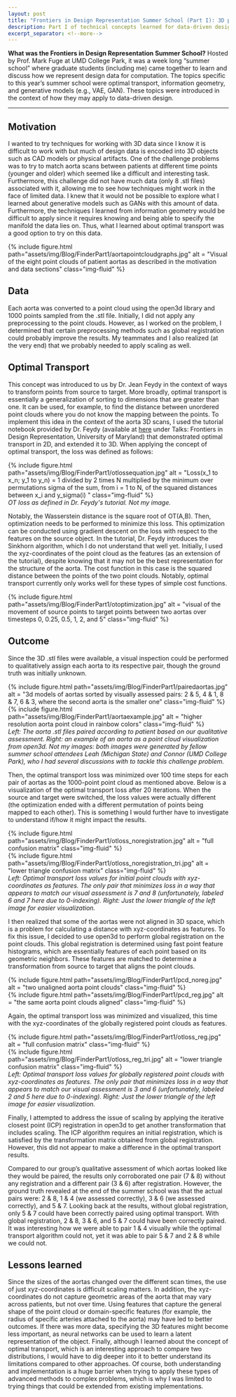 ```yaml
---
layout: post
title: "Frontiers in Design Representation Summer School (Part I): 3D point cloud alignment with optimal transport" 
description: Part I of technical concepts learned for data-driven design
excerpt_separator: <!--more-->
---
```

**What was the Frontiers in Design Representation Summer School?** Hosted by Prof. Mark Fuge at UMD College Park, it was a week long “summer school” where graduate students (including me) came together to learn and discuss how we represent design data for computation. The topics specific to this year’s summer school were optimal transport, information geometry, and generative models (e.g., VAE, GAN). These topics were introduced in the context of how they may apply to data-driven design. 
<!--more-->

---

## Motivation
I wanted to try techniques for working with 3D data since I know it is difficult to work with but much of design data is encoded into 3D objects such as CAD models or physical artifacts. One of the challenge problems was to try to match aorta scans between patients at different time points (younger and older) which seemed like a difficult and interesting task. Furthermore, this challenge did not have much data (only 8 .stl files) associated with it, allowing me to see how techniques might work in the face of limited data. I knew that it would not be possible to explore what I learned about generative models such as GANs with this amount of data. Furthermore, the techniques I learned from information geometry would be difficult to apply since it requires knowing and being able to specify the manifold the data lies on. Thus, what I learned about optimal transport was a good option to try on this data. 

<div class="row justify-content-sm-center">
    <div class="col-sm mt-3 mt-md-0">
        {% include figure.html path="assets/img/Blog/FinderPart1/aortapointcloudgraphs.jpg" alt = "Visual of the eight point clouds of patient aortas as described in the motivation and data sections" class="img-fluid" %}
    </div>
</div>

## Data
Each aorta was converted to a point cloud using the open3d library and 1000 points sampled from the .stl file. Initially, I did not apply any preprocessing to the point clouds. However, as I worked on the problem, I determined that certain preprocessing methods such as global registration could probably improve the results. My teammates and I also realized (at the very end) that we probably needed to apply scaling as well.

## Optimal Transport
This concept was introduced to us by Dr. Jean Feydy in the context of ways to transform points from source to target. More broadly, optimal transport is essentially a generalization of sorting to dimensions that are greater than one. It can be used, for example, to find the distance between unordered point clouds where you do not know the mapping between the points. To implement this idea in the context of the aorta 3D scans, I used the tutorial notebook provided by Dr. Feydy (available at [here](https://www.jeanfeydy.com/research.html) under Talks: Frontiers in Design Representation, University of Maryland) that demonstrated optimal transport in 2D, and extended it to 3D. When applying the concept of optimal transport, the loss was defined as follows:

<div class="row justify-content-sm-center">
    <div class="col-sm mt-3 mt-md-0">
        {% include figure.html path="assets/img/Blog/FinderPart1/otlossequation.jpg" alt = "Loss(x_1 to x_n; y_1 to y_n) = 1 divided by 2 times N multiplied by the minimum over permutations sigma of the sum, from i = 1 to N, of the squared distances between x_i and y_sigma(i) " class="img-fluid" %}
    </div>
</div>
<div class="caption">
    <i>OT loss as defined in Dr. Feydy's tutorial. Not my image.</i>
</div>

Notably, the Wasserstein distance is the square root of OT(A,B). Then, optimization needs to be performed to minimize this loss. This optimization can be conducted using gradient descent on the loss with respect to the features on the source object. In the tutorial, Dr. Feydy introduces the Sinkhorn algorithm, which I do not understand that well yet. Initially, I used the xyz-coordinates of the point cloud as the features (as an extension of the tutorial), despite knowing that it may not be the best representation for the structure of the aorta. The cost function in this case is the squared distance between the points of the two point clouds. Notably, optimal transport currently only works well for these types of simple cost functions.

<div class="row justify-content-sm-center">
    <div class="col-sm mt-3 mt-md-0">
        {% include figure.html path="assets/img/Blog/FinderPart1/otoptimization.jpg" alt = "visual of the movement of source points to target points between two aortas over timesteps 0, 0.25, 0.5, 1, 2, and 5"  class="img-fluid" %}
    </div>
</div>

## Outcome
Since the 3D .stl files were available, a visual inspection could be performed to qualitatively assign each aorta to its respective pair, though the ground truth was initially unknown.

<div class="row justify-content-sm-center">
    <div class="col-sm-10 mt-3 mt-md-0">
        {% include figure.html path="assets/img/Blog/FinderPart1/pairedaortas.jpg" alt = "3d models of aortas sorted by visually assessed pairs: 2 & 5, 4 & 1, 8 & 7, 6 & 3, where the second aorta is the smaller one"  class="img-fluid" %}
    </div>
    <div class="col-sm-2 mt-3 mt-md-0">
        {% include figure.html path="assets/img/Blog/FinderPart1/aortaexample.jpg" alt = "higher resolution aorta point cloud in rainbow colors"  class="img-fluid" %}
    </div>
</div>
<div class="caption">
    <i>Left: The aorta .stl files paired according to patient based on our qualitative assessment. Right: an example of an aorta as a point cloud visualization from open3d. Not my images: both images were generated by fellow summer school attendees Leah (Michigan State) and Connor (UMD College Park), who I had several discussions with to tackle this challenge problem.</i>
</div>

Then, the optimal transport loss was minimized over 100 time steps for each pair of aortas as the 1000-point point cloud as mentioned above. Below is a visualization of the optimal transport loss after 20 iterations. When the source and target were switched, the loss values were actually different (the optimization ended with a different permutation of points being mapped to each other). This is something I would further have to investigate to understand if/how it might impact the results. 

<div class="row justify-content-sm-center">
    <div class="col-sm-6 mt-3 mt-md-0">
        {% include figure.html path="assets/img/Blog/FinderPart1/otloss_noregistration.jpg" alt = "full confusion matrix"  class="img-fluid" %}
    </div>
    <div class="col-sm-6 mt-3 mt-md-0">
        {% include figure.html path="assets/img/Blog/FinderPart1/otloss_noregistration_tri.jpg" alt = "lower triangle confusion matrix"  class="img-fluid" %}
    </div>
</div>
<div class="caption">
    <i>Left: Optimal transport loss values for initial point clouds with xyz-coordinates as features. The only pair that minimizes loss in a way that appears to match our visual assessment is 7 and 8 (unfortunately, labeled 6 and 7 here due to 0-indexing). Right: Just the lower triangle of the left image for easier visualization.</i>
</div>

I then realized that some of the aortas were not aligned in 3D space, which is a problem for calculating a distance with xyz-coordinates as features. To fix this issue, I decided to use open3d to perform global registration on the point clouds. This global registration is determined using fast point feature histograms, which are essentially features of each point based on its geometric neighbors. These features are matched to determine a transformation from source to target that aligns the point clouds. 

<div class="row justify-content-sm-center">
    <div class="col-sm-6 mt-3 mt-md-0">
        {% include figure.html path="assets/img/Blog/FinderPart1/pcd_noreg.jpg" alt = "two unaligned aorta point clouds"  class="img-fluid" %}
    </div>
    <div class="col-sm-6 mt-3 mt-md-0">
        {% include figure.html path="assets/img/Blog/FinderPart1/pcd_reg.jpg" alt = "the same aorta point clouds aligned"  class="img-fluid" %}
    </div>
</div>

Again, the optimal transport loss was minimized and visualized, this time with the xyz-coordinates of the globally registered point clouds as features.

<div class="row justify-content-sm-center">
    <div class="col-sm-6 mt-3 mt-md-0">
        {% include figure.html path="assets/img/Blog/FinderPart1/otloss_reg.jpg" alt = "full confusion matrix"  class="img-fluid" %}
    </div>
    <div class="col-sm-6 mt-3 mt-md-0">
        {% include figure.html path="assets/img/Blog/FinderPart1/otloss_reg_tri.jpg" alt = "lower triangle confusion matrix"  class="img-fluid" %}
    </div>
</div>
<div class="caption">
    <i>Left: Optimal transport loss values for globally registered point clouds with xyz-coordinates as features. The only pair that minimizes loss in a way that appears to match our visual assessment is 3 and 6 (unfortunately, labeled 2 and 5 here due to 0-indexing). Right: Just the lower triangle of the left image for easier visualization.</i>
</div>

Finally, I attempted to address the issue of scaling by applying the iterative closest point (ICP) registration in open3d to get another transformation that includes scaling. The ICP algorithm requires an initial registration, which is satisfied by the transformation matrix obtained from global registration. However, this did not appear to make a difference in the optimal transport results. 

Compared to our group’s qualitative assessment of which aortas looked like they would be paired, the results only corroborated one pair (7 & 8) without any registration and a different pair (3 & 6) after registration. However, the ground truth revealed at the end of the summer school was that the actual pairs were: 2 & 8, 1 & 4 (we assessed correctly), 3 & 6 (we assessed correctly), and 5 & 7. Looking back at the results, without global registration, only 5 & 7 could have been correctly paired using optimal transport. With global registration, 2 & 8, 3 & 6, and 5 & 7 could have been correctly paired. It was interesting how we were able to pair 1 & 4 visually while the optimal transport algorithm could not, yet it was able to pair 5 & 7 and 2 & 8 while we could not. 

## Lessons learned
Since the sizes of the aortas changed over the different scan times, the use of just xyz-coordinates is difficult scaling matters. In addition, the xyz-coordinates do not capture geometric areas of the aorta that may vary across patients, but not over time. Using features that capture the general shape of the point cloud or domain-specific features (for example, the radius of specific arteries attached to the aorta) may have led to better outcomes. If there was more data, specifying the 3D features might become less important, as neural networks can be used to learn a latent representation of the object. Finally, although I learned about the concept of optimal transport, which is an interesting approach to compare two distributions, I would have to dig deeper into it to better understand its limitations compared to other approaches. Of course, both understanding and implementation is a huge barrier when trying to apply these types of advanced methods to complex problems, which is why I was limited to trying things that could be extended from existing implementations.
 
